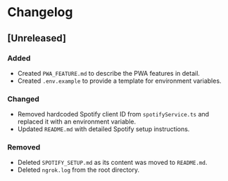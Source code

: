 # Changelog

## [Unreleased]

### Added
- Created `PWA_FEATURE.md` to describe the PWA features in detail.
- Created `.env.example` to provide a template for environment variables.

### Changed
- Removed hardcoded Spotify client ID from `spotifyService.ts` and replaced it with an environment variable.
- Updated `README.md` with detailed Spotify setup instructions.

### Removed
- Deleted `SPOTIFY_SETUP.md` as its content was moved to `README.md`.
- Deleted `ngrok.log` from the root directory. 